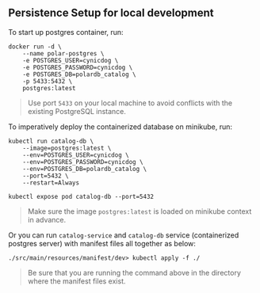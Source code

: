 ## Persistence Setup for local development 

To start up postgres container, run:
```
docker run -d \
    --name polar-postgres \
    -e POSTGRES_USER=cynicdog \
    -e POSTGRES_PASSWORD=cynicdog \
    -e POSTGRES_DB=polardb_catalog \
    -p 5433:5432 \
    postgres:latest
```
> Use port `5433` on your local machine to avoid conflicts with the existing PostgreSQL instance.

To imperatively deploy the containerized database on minikube, run:
```
kubectl run catalog-db \
    --image=postgres:latest \
    --env=POSTGRES_USER=cynicdog \
    --env=POSTGRES_PASSWORD=cynicdog \
    --env=POSTGRES_DB=polardb_catalog \
    --port=5432 \
    --restart=Always

kubectl expose pod catalog-db --port=5432
```
> Make sure the image `postgres:latest` is loaded on minikube context in advance. 

Or you can run `catalog-service` and `catalog-db` service (containerized postgres server) with manifest files all together as below: 
```
./src/main/resources/manifest/dev> kubectl apply -f ./
```
> Be sure that you are running the command above in the directory where the manifest files exist. 
